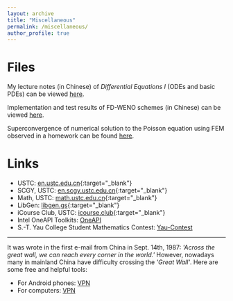 ```yaml
---
layout: archive
title: "Miscellaneous"
permalink: /miscellaneous/
author_profile: true
---
```


Files
===

My lecture notes (in Chinese) of *Differential Equations I* (ODEs and basic PDEs) can be viewed [here](../files/note1.pdf).

Implementation and test results of FD-WENO schemes (in Chinese) can be viewed [here](../files/demo1.pdf).

Superconvergence of numerical solution to the Poisson equation using FEM observed in a homework can be found [here](../files/superconv.pdf).


Links
===

* USTC: [en.ustc.edu.cn](https://en.ustc.edu.cn){:target="_blank"}
* SCGY, USTC: [en.scgy.ustc.edu.cn](https://en.scgy.ustc.edu.cn){:target="_blank"}
* Math, USTC: [math.ustc.edu.cn](http://math.ustc.edu.cn/ENGLISH/list.htm){:target="_blank"}
* LibGen: [libgen.gs](https://libgen.gs){:target="_blank"}
* iCourse Club, USTC: [icourse.club](https://icourse.club){:target="_blank"}
* Intel OneAPI Toolkits: [OneAPI](https://www.intel.com/content/www/us/en/developer/tools/oneapi/toolkits.html)
* S.-T. Yau College Student Mathematics Contest: [Yau-Contest](www.yau-contest.com/en)

---

It was wrote in the first e-mail from China in Sept. 14th, 1987: *'Across the great wall, we can reach every corner in the world.'* However, nowadays many in mainland China have difficulty crossing the *'Great Wall'*. Here are some free and helpful tools:
* For Android phones: [VPN](https://github.com/sharmajv/vpn)
* For computers: [VPN](https://github.com/Alvin9999/new-pac/wiki)
